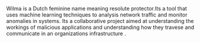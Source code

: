 Wilma is a Dutch feminine name meaning resolute protector.Its a tool that uses machine learning techniques to analysis network traffic and monitor anomalies in systems. Its a collaborative project aimed at understanding the workings of malicious applications and understanding how they travese and communicate in an organizations infrastructure .

